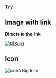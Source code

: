 ### Try
## Image with link

**Directs to the link**

[![N|Solid](https://logos.textgiraffe.com/logos/logo-name/Monika-designstyle-birthday-m.png)](http://apisrv-dashboard-prod-1100.zreem.com/pages/customers/search)

## Icon

![icon](http://www.iconshock.com/img_jpg/SOPHISTIQUE/communications/jpg/256/car_icon.jpg)A Big Icon
